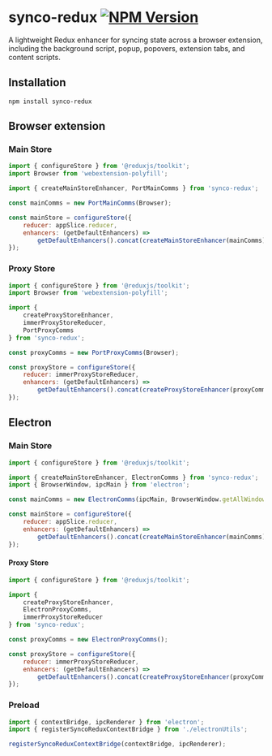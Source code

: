 
# synco-redux [![NPM Version](https://badge.fury.io/js/synco-redux.svg?style=flat)](https://npmjs.org/package/synco-redux)
A lightweight Redux enhancer for syncing state across a browser extension, including the background script, popup, popovers, extension tabs, and content scripts.

## Installation
```npm install synco-redux```


## Browser extension

### Main Store
```javascript
import { configureStore } from '@reduxjs/toolkit';
import Browser from 'webextension-polyfill';

import { createMainStoreEnhancer, PortMainComms } from 'synco-redux';

const mainComms = new PortMainComms(Browser);

const mainStore = configureStore({
	reducer: appSlice.reducer,
	enhancers: (getDefaultEnhancers) =>
		getDefaultEnhancers().concat(createMainStoreEnhancer(mainComms))
});
```

### Proxy Store
```javascript
import { configureStore } from '@reduxjs/toolkit';
import Browser from 'webextension-polyfill';

import {
	createProxyStoreEnhancer,
	immerProxyStoreReducer,
	PortProxyComms
} from 'synco-redux';

const proxyComms = new PortProxyComms(Browser);

const proxyStore = configureStore({
	reducer: immerProxyStoreReducer,
	enhancers: (getDefaultEnhancers) =>
		getDefaultEnhancers().concat(createProxyStoreEnhancer(proxyComms))
});
```

## Electron

### Main Store
```javascript
import { configureStore } from '@reduxjs/toolkit';

import { createMainStoreEnhancer, ElectronComms } from 'synco-redux';
import { BrowserWindow, ipcMain } from 'electron';

const mainComms = new ElectronComms(ipcMain, BrowserWindow.getAllWindows);

const mainStore = configureStore({
	reducer: appSlice.reducer,
	enhancers: (getDefaultEnhancers) =>
		getDefaultEnhancers().concat(createMainStoreEnhancer(mainComms))
});
```

#### Proxy Store
```javascript
import { configureStore } from '@reduxjs/toolkit';

import {
	createProxyStoreEnhancer,
	ElectronProxyComms,
	immerProxyStoreReducer
} from 'synco-redux';

const proxyComms = new ElectronProxyComms();

const proxyStore = configureStore({
	reducer: immerProxyStoreReducer,
	enhancers: (getDefaultEnhancers) =>
		getDefaultEnhancers().concat(createProxyStoreEnhancer(proxyComms))
});
```

### Preload
```typescript
import { contextBridge, ipcRenderer } from 'electron';
import { registerSyncoReduxContextBridge } from './electronUtils';

registerSyncoReduxContextBridge(contextBridge, ipcRenderer);	
```
